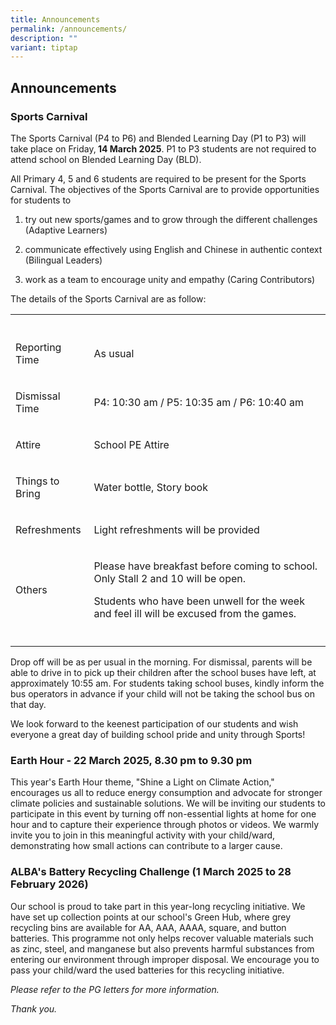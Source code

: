 ```yaml
---
title: Announcements
permalink: /announcements/
description: ""
variant: tiptap
---
```

<h2>Announcements</h2>
<p></p>
<h3><strong>Sports Carnival</strong></h3>
<p>The Sports Carnival (P4 to P6) and Blended Learning Day (P1 to P3) will
take place on Friday,<strong> 14 March 2025</strong>. P1 to P3 students
are not required to attend school on Blended Learning Day (BLD).</p>
<p>All Primary 4, 5 and 6 students are required to be present for the Sports
Carnival. The objectives of the Sports Carnival are to provide opportunities
for students to</p>
<ol data-tight="true" class="tight">
<li>
<p>try out new sports/games and to grow through the different challenges
(Adaptive Learners)</p>
</li>
<li>
<p>communicate effectively using English and Chinese in authentic context
(Bilingual Leaders)</p>
</li>
<li>
<p>work as a team to encourage unity and empathy (Caring Contributors)</p>
</li>
</ol>
<p></p>
<p>The details of the Sports Carnival are as follow:</p>
<table style="minWidth: 75px">
<colgroup>
<col>
<col>
<col>
</colgroup>
<tbody>
<tr>
<th rowspan="1" colspan="1">
<p></p>
</th>
<th rowspan="1" colspan="1">
<p></p>
</th>
<th rowspan="1" colspan="1">
<p></p>
</th>
</tr>
<tr>
<td rowspan="1" colspan="1">
<p>Reporting Time</p>
</td>
<td rowspan="1" colspan="1">
<p>As usual</p>
</td>
<td rowspan="1" colspan="1">
<p></p>
</td>
</tr>
<tr>
<td rowspan="1" colspan="1">
<p>Dismissal Time</p>
</td>
<td rowspan="1" colspan="2">
<p>P4: 10:30 am / P5: 10:35 am / P6: 10:40 am</p>
</td>
</tr>
<tr>
<td rowspan="1" colspan="1">
<p>Attire</p>
</td>
<td rowspan="1" colspan="1">
<p>School PE Attire</p>
</td>
<td rowspan="1" colspan="1">
<p></p>
</td>
</tr>
<tr>
<td rowspan="1" colspan="1">
<p>Things to Bring</p>
</td>
<td rowspan="1" colspan="2">
<p>Water bottle, Story book</p>
</td>
</tr>
<tr>
<td rowspan="1" colspan="1">
<p>Refreshments</p>
</td>
<td rowspan="1" colspan="1">
<p>Light refreshments will be provided</p>
</td>
<td rowspan="1" colspan="1">
<p></p>
</td>
</tr>
<tr>
<td rowspan="1" colspan="1">
<p>Others</p>
</td>
<td rowspan="1" colspan="2">
<p>Please have breakfast before coming to school. Only Stall 2 and 10 will
be open.</p>
<p>Students who have been unwell for the week and feel ill will be excused
from the games.</p>
</td>
</tr>
<tr>
<td rowspan="1" colspan="1">
<p></p>
</td>
<td rowspan="1" colspan="1">
<p></p>
</td>
<td rowspan="1" colspan="1">
<p></p>
</td>
</tr>
</tbody>
</table>
<p>Drop off will be as per usual in the morning. For dismissal, parents will
be able to drive in to pick up their children after the school buses have
left, at approximately 10:55 am. For students taking school buses, kindly
inform the bus operators in advance if your child will not be taking the
school bus on that day.</p>
<p>We look forward to the keenest participation of our students and wish
everyone a great day of building school pride and unity through Sports!</p>
<p></p>
<h3><strong>Earth Hour</strong> - 22 March 2025, 8.30 pm to 9.30 pm</h3>
<p>This year's Earth Hour theme, "Shine a Light on Climate Action," encourages
us all to reduce energy consumption and advocate for stronger climate policies
and sustainable solutions. We will be inviting our students to participate
in this event by turning off non-essential lights at home for one hour
and to capture their experience through photos or videos. We warmly invite
you to join in this meaningful activity with your child/ward, demonstrating
how small actions can contribute to a larger cause.</p>
<p></p>
<h3><strong>ALBA's Battery Recycling Challenge</strong> (1 March 2025 to 28 February 2026)</h3>
<p>Our school is proud to take part in this year-long recycling initiative.
We have set up collection points at our school's Green Hub, where grey
recycling bins are available for AA, AAA, AAAA, square, and button batteries.
This programme not only helps recover valuable materials such as zinc,
steel, and manganese but also prevents harmful substances from entering
our environment through improper disposal. We encourage you to pass your
child/ward the used batteries for this recycling initiative.</p>
<p></p>
<p><em>Please refer to the PG letters for more information. </em>
</p>
<p><em>Thank you.</em>
</p>